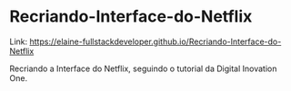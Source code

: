 # Recriando-Interface-do-Netflix

Link: https://elaine-fullstackdeveloper.github.io/Recriando-Interface-do-Netflix

Recriando a Interface do Netflix, seguindo o tutorial da Digital Inovation One.
